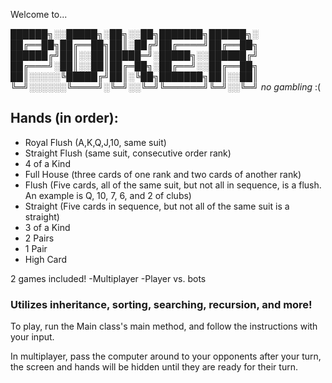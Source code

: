 Welcome to...

██████╗░░█████╗░██╗░░██╗███████╗██████╗░
██╔══██╗██╔══██╗██║░██╔╝██╔════╝██╔══██╗
██████╔╝██║░░██║█████═╝░█████╗░░██████╔╝
██╔═══╝░██║░░██║██╔═██╗░██╔══╝░░██╔══██╗
██║░░░░░╚█████╔╝██║░╚██╗███████╗██║░░██║
╚═╝░░░░░░╚════╝░╚═╝░░╚═╝╚══════╝╚═╝░░╚═╝
		*no gambling*	:(
## Hands (in order): 
- Royal Flush (A,K,Q,J,10, same suit)
- Straight Flush (same suit, consecutive order rank)
- 4 of a Kind
- Full House (three cards of one rank and two cards of another rank)
- Flush (Five cards, all of the same suit, but not all in sequence, is a flush. An example is Q, 10, 7, 6, and 2 of clubs)
- Straight (Five cards in sequence, but not all of the same suit is a straight)
- 3 of a Kind
- 2 Pairs
- 1 Pair
- High Card

2 games included!
  -Multiplayer
  -Player vs. bots

### Utilizes inheritance, sorting, searching, recursion, and more!

To play, run the Main class's main method, and follow the instructions with your input.

In multiplayer, pass the computer around to your opponents after your turn, the screen and hands will be hidden until they are ready for their turn.

